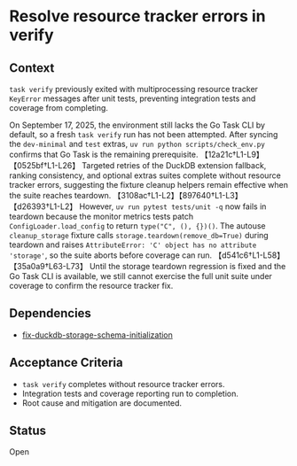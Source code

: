# Resolve resource tracker errors in verify

## Context
`task verify` previously exited with multiprocessing resource tracker
`KeyError` messages after unit tests, preventing integration tests and
coverage from completing.

On September 17, 2025, the environment still lacks the Go Task CLI by default,
so a fresh `task verify` run has not been attempted. After syncing the
`dev-minimal` and `test` extras, `uv run python scripts/check_env.py` confirms
that Go Task is the remaining prerequisite. 【12a21c†L1-L9】【0525bf†L1-L26】
Targeted retries of the DuckDB extension fallback, ranking consistency, and
optional extras suites complete without resource tracker errors, suggesting the
fixture cleanup helpers remain effective when the suite reaches teardown.
【3108ac†L1-L2】【897640†L1-L3】【d26393†L1-L2】 However, `uv run pytest tests/unit -q`
now fails in teardown because the monitor metrics tests patch
`ConfigLoader.load_config` to return `type("C", (), {})()`. The autouse
`cleanup_storage` fixture calls `storage.teardown(remove_db=True)` during
teardown and raises `AttributeError: 'C' object has no attribute 'storage'`,
so the suite aborts before coverage can run. 【d541c6†L1-L58】【35a0a9†L63-L73】 Until
the storage teardown regression is fixed and the Go Task CLI is available, we
still cannot exercise the full unit suite under coverage to confirm the
resource tracker fix.

## Dependencies
- [fix-duckdb-storage-schema-initialization](
  ../archive/fix-duckdb-storage-schema-initialization.md)

## Acceptance Criteria
- `task verify` completes without resource tracker errors.
- Integration tests and coverage reporting run to completion.
- Root cause and mitigation are documented.

## Status
Open
